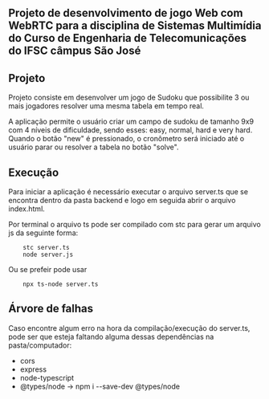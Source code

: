 ## Projeto de desenvolvimento de jogo Web com WebRTC para a disciplina de Sistemas Multimídia do Curso de Engenharia de Telecomunicações do IFSC câmpus São José

## Projeto
 Projeto consiste em desenvolver um jogo de Sudoku que possibilite 3 ou mais jogadores resolver uma mesma tabela em tempo real.

 A aplicação permite o usuário criar um campo de sudoku de tamanho 9x9 com 4 níveis de dificuldade, sendo esses: easy, normal, hard e very hard. Quando o botão "new" é pressionado, o cronômetro será iniciado até o usuário parar ou resolver a tabela no botão "solve".

## Execução
Para iniciar a aplicação é necessário executar o arquivo server.ts que se encontra dentro da pasta backend e logo em seguida abrir o arquivo index.html. 

Por terminal o arquivo ts pode ser compilado com stc para gerar um arquivo js da seguinte forma:

```shell
    stc server.ts
    node server.js
```
Ou se prefeir pode usar

```shell
    npx ts-node server.ts
```

## Árvore de falhas
Caso encontre algum erro na hora da compilação/execução do server.ts, pode ser que esteja faltando alguma dessas dependências na pasta/computador:
* cors  
* express
* node-typescript
* @types/node ->  npm i --save-dev @types/node
